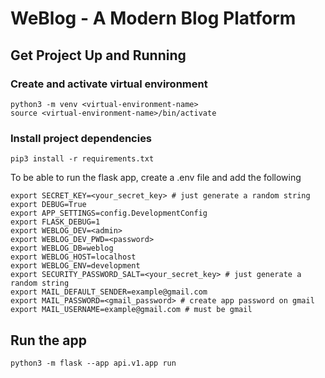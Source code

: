 # WeBlog - A Modern Blog Platform

## Get Project Up and Running
### Create and activate virtual environment
```
python3 -m venv <virtual-environment-name>
source <virtual-environment-name>/bin/activate
```

### Install project dependencies
```
pip3 install -r requirements.txt
```

To be able to run the flask app, create a .env file and add the following
```
export SECRET_KEY=<your_secret_key> # just generate a random string
export DEBUG=True
export APP_SETTINGS=config.DevelopmentConfig
export FLASK_DEBUG=1
export WEBLOG_DEV=<admin>
export WEBLOG_DEV_PWD=<password>
export WEBLOG_DB=weblog
export WEBLOG_HOST=localhost
export WEBLOG_ENV=development
export SECURITY_PASSWORD_SALT=<your_secret_key> # just generate a random string
export MAIL_DEFAULT_SENDER=example@gmail.com
export MAIL_PASSWORD=<gmail_password> # create app password on gmail
export MAIL_USERNAME=example@gmail.com # must be gmail

```

## Run the app
```
python3 -m flask --app api.v1.app run
```
